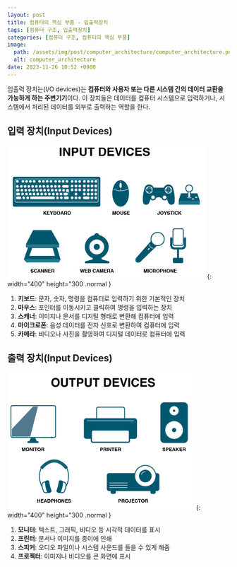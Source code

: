 ```yaml
---
layout: post
title: 컴퓨터의 핵심 부품 - 입출력장치
tags: [컴퓨터 구조, 입출력장치]
categories: [컴퓨터 구조, 컴퓨터의 핵심 부품]
image:
  path: /assets/img/post/computer_architecture/computer_architecture.png
  alt: computer_architecture
date: 2023-11-26 10:52 +0900
---
```


입출력 장치는(I/O devices)는 **컴퓨터와 사용자 또는 다른 시스템 간의 데이터 교환을 가능하게 하는 주변기기**이다. 이 장치들은 데이터를 컴퓨터 시스템으로 입력하거나, 시스템에서 처리된 데이터를 외부로 출력하는 역할을 한다.

## 입력 장치(Input Devices)

![input-devices](/assets/img/post/computer_architecture/input-devices.png){: width="400" height="300 .normal }

1. **키보드**: 문자, 숫자, 명령을 컴퓨터로 입력하기 위한 기본적인 장치
2. **마우스**: 포인터를 이동시키고 클릭하여 명령을 입력하는 장치
3. **스캐너**: 이미지나 문서를 디지털 형태로 변환해 컴퓨터에 입력
4. **마이크로폰**: 음성 데이터를 전자 신호로 변환하여 컴퓨터에 입력
5. **카메라**: 비디오나 사진을 촬영하여 디지털 데이터로 컴퓨터에 입력

## 출력 장치(Input Devices)

![output-devices](/assets/img/post/computer_architecture/output-devices.png){: width="400" height="300 .normal }

1. **모니터**: 텍스트, 그래픽, 비디오 등 시각적 데이터를 표시
2. **프린터**: 문서나 이미지를 종이에 인쇄
3. **스피커**: 오디오 파일이나 시스템 사운드를 들을 수 있게 해줌
4. **프로젝터**: 이미지나 비디오를 큰 화면에 표시
